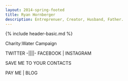 ```yaml
---
layout: 2014-spring-footed
title: Ryan Hornberger
description: Entreprenuer, Creator, Husband, Father.
---
```


{% include header-basic.md %}

Charity:Water Campaign

TWITTER -||||- FACEBOOK | INSTAGRAM

SAVE ME TO YOUR CONTACTS

PAY ME | BLOG